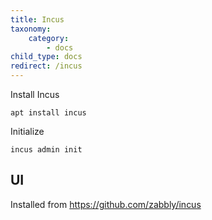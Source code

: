 ```yaml
---
title: Incus
taxonomy:
    category:
        - docs
child_type: docs
redirect: /incus
---
```


Install Incus 

    apt install incus

Initialize

    incus admin init

## UI

Installed from https://github.com/zabbly/incus